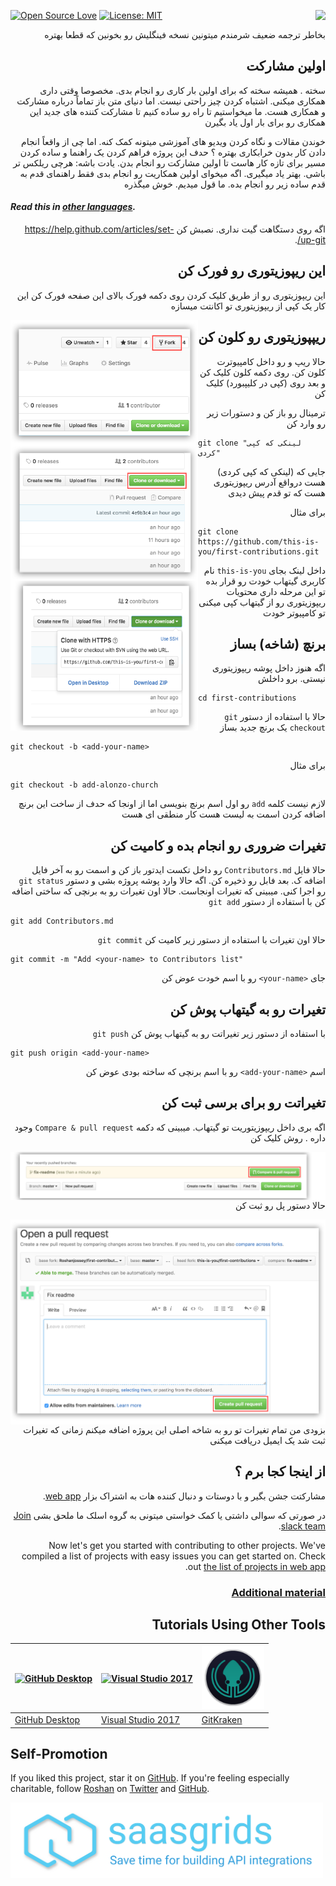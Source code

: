 <body><article class="markdown-body"><p><a href="https://github.com/ellerbrock/open-source-badges/"><img src="https://camo.githubusercontent.com/d41b9884bd102b525c8fb9a8c3c8d3bbed2b67f0/68747470733a2f2f6261646765732e66726170736f66742e636f6d2f6f732f76312f6f70656e2d736f757263652e7376673f763d313033" alt="Open Source Love" data-canonical-src="https://badges.frapsoft.com/os/v1/open-source.svg?v=103" style="max-width:100%;"></a>
<a href="https://firstcontributions.herokuapp.com" rel="nofollow"><img align="right" src="https://camo.githubusercontent.com/4900b5da3beceb6c4c79d7f49337b508fdf8d1c3/68747470733a2f2f6669727374636f6e747269627574696f6e732e6865726f6b756170702e636f6d2f62616467652e737667" data-canonical-src="https://firstcontributions.herokuapp.com/badge.svg" style="max-width:100%;"></a>
<a href="https://opensource.org/licenses/MIT" rel="nofollow"><img src="https://camo.githubusercontent.com/76f0e887c183ccc31c1cb63c33d2dbf48cb2df51/68747470733a2f2f696d672e736869656c64732e696f2f62616467652f4c6963656e73652d4d49542d677265656e2e737667" alt="License: MIT" data-canonical-src="https://img.shields.io/badge/License-MIT-green.svg" style="max-width:100%;"></a></p>
<p dir="rtl">بخاطر ترجمه ضعیف شرمندم میتونین نسخه فینگلیش رو بخونین که قطعا بهتره</p>
<h1 dir="rtl">
<a id="user-content-اولین-مشارکت" class="anchor" href="#%D8%A7%D9%88%D9%84%DB%8C%D9%86-%D9%85%D8%B4%D8%A7%D8%B1%DA%A9%D8%AA" aria-hidden="true"><span aria-hidden="true" class="octicon octicon-link"></span></a>اولین مشارکت</h1>
<p dir="rtl">سخته . همیشه سخته که برای اولین بار کاری رو انجام بدی. مخصوصا وقتی داری همکاری میکنی. اشتباه کردن چیز راحتی نیست. اما دنیای متن باز تماماً درباره مشارکت و همکاری هست. ما میخواستیم تا راه رو ساده کنیم تا مشارکت کننده های جدید این همکاری رو برای بار اول یاد بگیرن</p>
<p dir="rtl">خوندن مقالات و نگاه کردن ویدیو های آموزشی میتونه کمک کنه. اما چی از واقعاً انجام دادن کار بدون خرابکاری بهتره ؟ حدف این پروژه فراهم کردن یک راهنما و ساده کردن مسیر برای تازه کار هاست تا اولین مشارکت رو انجام بدن. یادت باشه: هرچی ریلکس تر باشی. بهتر یاد میگیری. اگه میخوای اولین همکاریت رو انجام بدی فقط راهنمای قدم به قدم ساده زیر رو انجام بده. ما قول میدیم. خوش میگذره </p>
  
#### *Read this in [other languages](Translations.md).*
<p dir="rtl">اگه روی دستگاهت گیت نداری. نصبش کن
<a href="https://help.github.com/articles/set-up-git/">https://help.github.com/articles/set-up-git/</a>.</p>
<h2 dir="rtl">
<a id="user-content-این-ریپوزیتوری-رو-فورک-کن" class="anchor" href="#%D8%A7%DB%8C%D9%86-%D8%B1%DB%8C%D9%BE%D9%88%D8%B2%DB%8C%D8%AA%D9%88%D8%B1%DB%8C-%D8%B1%D9%88-%D9%81%D9%88%D8%B1%DA%A9-%DA%A9%D9%86" aria-hidden="true"><span aria-hidden="true" class="octicon octicon-link"></span></a>این ریپوزیتوری رو فورک کن</h2>
<p dir="rtl">این ریپوزیتوری رو از طریق کلیک کردن روی دکمه فورک بالای این صفحه فورک کن
این کار یک کپی از ریپوزیتوری تو اکانتت میسازه</p>
<img style="float: left;" width="300" src="../assets/fork.png" alt="fork this repository" />
<h2 dir="rtl">
<a id="user-content-ریپپوزیتوری-رو-کلون-کن" class="anchor" href="#%D8%B1%DB%8C%D9%BE%D9%BE%D9%88%D8%B2%DB%8C%D8%AA%D9%88%D8%B1%DB%8C-%D8%B1%D9%88-%DA%A9%D9%84%D9%88%D9%86-%DA%A9%D9%86" aria-hidden="true"><span aria-hidden="true" class="octicon octicon-link"></span></a>ریپپوزیتوری رو کلون کن</h2>
<p dir="rtl">حالا ریپ و رو داخل کامپیوترت کلون کن. روی دکمه کلون کلیک کن و بعد روی (کپی در کلیپبورد) کلیک کن</p>
<img style="float: left;" width="300" src="../assets/clone.png" alt="clone this repository" />
<img style="float: left;" width="300" src="../assets/copy-to-clipboard.png" alt="copy URL to clipboard" />
<p dir="rtl">ترمینال رو باز کن و دستورات زیر رو وارد کن</p>
<pre><code>git clone "لینکی که کپی کردی"
</code></pre>
<p dir="rtl">جایی که (لینکی که کپی کردی) هست درواقع آدرس ریپوزیتوری هست که تو قدم پیش دیدی</p>

<p dir="rtl">برای مثال</p>
<pre><code>git clone https://github.com/this-is-you/first-contributions.git
</code></pre>
<p dir="rtl">داخل لینک بجای
<code>this-is-you</code>
نام کاربری گیتهاب خودت رو قرار بده
تو این مرحله داری محتویات ریپوزیتوری رو از گیتهاب کپی میکنی تو کامپیوتر خودت</p>
<h2 dir="rtl">
<a id="user-content-برنچ-شاخه-بساز" class="anchor" href="#%D8%A8%D8%B1%D9%86%DA%86-%D8%B4%D8%A7%D8%AE%D9%87-%D8%A8%D8%B3%D8%A7%D8%B2" aria-hidden="true"><span aria-hidden="true" class="octicon octicon-link"></span></a>برنچ (شاخه) بساز</h2>
<p dir="rtl">اگه هنوز داخل پوشه ریپوزیتوری نیستی. برو داخلش</p>
<pre><code>cd first-contributions
</code></pre>
<p dir="rtl">حالا با استفاده از دستور
<code>git checkout</code>
یک برنچ جدید بساز</p>
<pre><code>git checkout -b &lt;add-your-name&gt;
</code></pre>
<p dir="rtl">برای مثال</p>
<pre><code>git checkout -b add-alonzo-church
</code></pre>
<p dir="rtl">لازم نیست کلمه
<code>add</code>
رو اول اسم برنچ بنویسی اما از اونجا که حدف از ساخت این برنچ اضافه کردن اسمت به لیست هست کار منطقی ای هست</p>
<h2 dir="rtl">
<a id="user-content-تغیرات-ضروری-رو-انجام-بده-و-کامیت-کن" class="anchor" href="#%D8%AA%D8%BA%DB%8C%D8%B1%D8%A7%D8%AA-%D8%B6%D8%B1%D9%88%D8%B1%DB%8C-%D8%B1%D9%88-%D8%A7%D9%86%D8%AC%D8%A7%D9%85-%D8%A8%D8%AF%D9%87-%D9%88-%DA%A9%D8%A7%D9%85%DB%8C%D8%AA-%DA%A9%D9%86" aria-hidden="true"><span aria-hidden="true" class="octicon octicon-link"></span></a>تغیرات ضروری رو انجام بده و کامیت کن</h2>
<p dir="rtl">حالا فایل
<code>Contributors.md</code>
رو داخل تکست ایدتور باز کن و اسمت رو به آخر فایل اضافه ک. بعد فابل رو ذخیره کن. اگه حالا وارد پوشه پروژه بشی و دستور
<code>git status</code>
رو اجرا کنی. میبینی که تغیرات اونجاست. حالا اون تغیرات رو به برنچی که ساختی اضافه کن با استفاده از دستور
<code>git add</code></p>
<pre><code>git add Contributors.md
</code></pre>
<p dir="rtl">حالا اون تغیرات با استفاده از دستور زیر کامیت کن
<code>git commit</code></p>
<pre><code>git commit -m "Add &lt;your-name&gt; to Contributors list"
</code></pre>
<p dir="rtl">جای
<code>&lt;your-name&gt;</code>
رو با اسم خودت عوض کن</p>
<h2 dir="rtl">
<a id="user-content-تغیرات-رو-به-گیتهاب-پوش-کن" class="anchor" href="#%D8%AA%D8%BA%DB%8C%D8%B1%D8%A7%D8%AA-%D8%B1%D9%88-%D8%A8%D9%87-%DA%AF%DB%8C%D8%AA%D9%87%D8%A7%D8%A8-%D9%BE%D9%88%D8%B4-%DA%A9%D9%86" aria-hidden="true"><span aria-hidden="true" class="octicon octicon-link"></span></a>تغیرات رو به گیتهاب پوش کن</h2>
<p dir="rtl">با استفاده از دستور زیر تغیراتت رو به گیتهاب پوش کن
<code>git push</code></p>
<pre><code>git push origin &lt;add-your-name&gt;
</code></pre>
<p dir="rtl">اسم
<code>&lt;add-your-name&gt;</code>
رو با اسم برنچی که ساخته بودی عوض کن</p>
<h2 dir="rtl">
<a id="user-content-تغیراتت-رو-برای-برسی-ثبت-کن" class="anchor" href="#%D8%AA%D8%BA%DB%8C%D8%B1%D8%A7%D8%AA%D8%AA-%D8%B1%D9%88-%D8%A8%D8%B1%D8%A7%DB%8C-%D8%A8%D8%B1%D8%B3%DB%8C-%D8%AB%D8%A8%D8%AA-%DA%A9%D9%86" aria-hidden="true"><span aria-hidden="true" class="octicon octicon-link"></span></a>تغیراتت رو برای برسی ثبت کن</h2>
<p dir="rtl">اگه بری داخل ریپوزیتوریت تو گیتهاب. میبینی که دکمه
<code>Compare &amp; pull request</code>
وجود داره . روش کلیک کن</p>
<img style="float: left;" src="../assets/compare-and-pull.png" alt="create a pull request" />
<p dir="rtl">حالا دستور پل رو ثبت کن</p>
<img style="float: left;" src="../assets/submit-pull.png" alt="submit pull request" />
<p dir="rtl">بزودی من تمام تغیرات تو رو به شاخه اصلی این پروژه اضافه میکنم
زمانی که تغیرات ثبت شد یک ایمیل دریافت میکنی</p>
<h2 dir="rtl">
<a id="user-content-از-اینجا-کجا-برم-" class="anchor" href="#%D8%A7%D8%B2-%D8%A7%DB%8C%D9%86%D8%AC%D8%A7-%DA%A9%D8%AC%D8%A7-%D8%A8%D8%B1%D9%85-" aria-hidden="true"><span aria-hidden="true" class="octicon octicon-link"></span></a>از اینجا کجا برم ؟</h2>
<p dir="rtl">مشارکتت جشن بگیر و با دوستات و دنبال کننده هات به اشتراک بزار
<a href="https://roshanjossey.github.io/first-contributions/#social-share" rel="nofollow">web app</a>.</p>
<p dir="rtl">در صورتی که سوالی داشتی یا کمک خواستی میتونی به گروه اسلک ما ملحق بشی
<a href="https://firstcontributions.herokuapp.com" rel="nofollow">Join slack team</a>.</p>
<p dir="rtl">Now let's get you started with contributing to other projects. We've compiled a list of projects with easy issues you can get started on. Check out <a href="https://roshanjossey.github.io/first-contributions/#project-list" rel="nofollow">the list of projects in web app</a>.</p>
<h3 dir="rtl">
<a id="user-content-additional-material" class="anchor" href="#additional-material" aria-hidden="true"><span aria-hidden="true" class="octicon octicon-link"></span></a><a href="additional-material/additional-material.md">Additional material</a>
</h3>
<h2 dir="rtl">
<a id="user-content-tutorials-using-other-tools" class="anchor" href="#tutorials-using-other-tools" aria-hidden="true"><span aria-hidden="true" class="octicon octicon-link"></span></a>Tutorials Using Other Tools</h2>
<table>
<thead>
<tr>
<th><a href="github-desktop-tutorial.md"><img alt="GitHub Desktop" src="https://camo.githubusercontent.com/59366250bb159bb039b8eba5bd19c615dfc1819a/68747470733a2f2f6465736b746f702e6769746875622e636f6d2f696d616765732f6465736b746f702d69636f6e2e737667" width="100" data-canonical-src="https://desktop.github.com/images/desktop-icon.svg" style="max-width:100%;"></a></th>
<th><a href="github-windows-vs2017-tutorial.md"><img alt="Visual Studio 2017" src="https://www.visualstudio.com/wp-content/uploads/2017/11/microsoft-visual-studio.svg" width="100" data-canonical-src="https://www.visualstudio.com/wp-content/uploads/2017/11/microsoft-visual-studio.svg" style="max-width:100%;"></a></th>
<th><a href="gitkraken-tutorial.md"><img alt="GitKraken" src="/assets/gk-icon.png" width="100" style="max-width:100%;"></a></th>
</tr>
</thead>
<tbody>
<tr>
<td><a href="github-desktop-tutorial.md">GitHub Desktop</a></td>
<td><a href="github-windows-vs2017-tutorial.md">Visual Studio 2017</a></td>
<td><a href="gitkraken-tutorial.md">GitKraken</a></td>
</tr>
</tbody>
</table>
<h2>
<a id="user-content-self-promotion" class="anchor" href="#self-promotion" aria-hidden="true"><span aria-hidden="true" class="octicon octicon-link"></span></a>Self-Promotion</h2>
<p>If you liked this project, star it on <a href="https://github.com/Roshanjossey/first-contributions">GitHub</a>.
If you're feeling especially charitable, follow <a href="https://roshanjossey.github.io/" rel="nofollow">Roshan</a> on
<a href="https://twitter.com/sudo__bangbang" rel="nofollow">Twitter</a> and
<a href="https://github.com/roshanjossey">GitHub</a>.</p>
<p><a href="http://saasgrids.com" rel="nofollow"> <img alt="http://saasgrids.com" src="assets/saasgrids-banner.png" width="500" style="max-width:100%;"></a></p>
</article></body></html>
